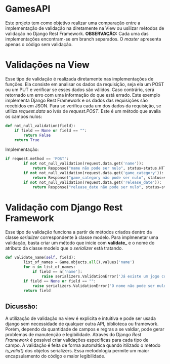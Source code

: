 # GamesAPI
Este projeto tem como objetivo realizar uma comparação entre a implementação de validação na diretamente na View ou usilizar métodos de validação no Django Rest Framework.
**OBSERVAÇÃO:** Cada uma das implementações encontram-se em branch separados. O *master* apresenta apenas o código sem validação.

# Validações na View
Esse tipo de validação é realizada diretamente nas implementações de funções. Ela consiste em analisar os dados da requisição, seja ela um POST ou um PUT e verificar se esses dados são válidos. Caso contrário, será retornado um erro com uma informação do que está errado.
Este exemplo implementa Django Rest Framework e os dados das requisições são recebidos em JSON. Para se verifica cada um dos dados da requisição, se utiliza *request.data* ao ivés de *request.POST*.
Este é um método que avalia os campos nulos:
```python
def not_null_validation(field):
	if field == None or field == "":
		return False
	return True
```
Implementação:
```python
if request.method == 'POST':
		if not not_null_validation(request.data.get('name')):
			return Response("name não pode ser nulo", status=status.HTTP_400_BAD_REQUEST)
		if not not_null_validation(request.data.get('game_category')):
			return Response("game_category não pode ser nulo", status=status.HTTP_400_BAD_REQUEST)
		if not not_null_validation(request.data.get('release_date')):
			return Response("release_date não pode ser nulo", status=status.HTTP_400_BAD_REQUEST)
```

# Validação com Django Rest Framework
Esse tipo de validação funciona a partir de métodos criados dentro da classe *serializer* correspondente à classe modelo.
Para implmenetar uma validação, basta criar um método que inicie com **validate_** e o nome do atributo da classe modelo que o *serializer* está tratando.
```python
def validate_name(self, field):
		list_of_names = Game.objects.all().values('name')
		for n in list_of_names:
			if field == n['name']:
				raise serializers.ValidationError('Já existe um jogo com esse nome')
		if field == None or field == "":
			raise serializers.ValidationError('O nome não pode ser nulo')
		return field
```
## Dicussão:
A utilização de validação na view é explicita e intuitiva e pode ser usada django sem necessidade de qualquer outra API, biblioteca ou framework. Porém, dependo da quantidade de campos e regras a se valdiar, pode gerar problemas de manutenção e legibilidade.
Através do Django *Rest Framework* é possivel criar validações especificas para cada tipo de campo. A validação é feita de forma automática quando itilizado o método *is_valid()* dos objetos serializers. Essa metodologia permite um maior encapsulamento do código e maior legibilidade.
